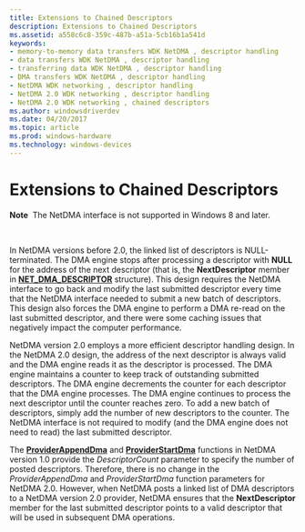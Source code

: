 ```yaml
---
title: Extensions to Chained Descriptors
description: Extensions to Chained Descriptors
ms.assetid: a558c6c8-359c-487b-a51a-5cb16b1a541d
keywords:
- memory-to-memory data transfers WDK NetDMA , descriptor handling
- data transfers WDK NetDMA , descriptor handling
- transferring data WDK NetDMA , descriptor handling
- DMA transfers WDK NetDMA , descriptor handling
- NetDMA WDK networking , descriptor handling
- NetDMA 2.0 WDK networking , descriptor handling
- NetDMA 2.0 WDK networking , chained descriptors
ms.author: windowsdriverdev
ms.date: 04/20/2017
ms.topic: article
ms.prod: windows-hardware
ms.technology: windows-devices
---
```


# Extensions to Chained Descriptors


**Note**  The NetDMA interface is not supported in Windows 8 and later.

 




In NetDMA versions before 2.0, the linked list of descriptors is NULL-terminated. The DMA engine stops after processing a descriptor with **NULL** for the address of the next descriptor (that is, the **NextDescriptor** member in [**NET\_DMA\_DESCRIPTOR**](https://msdn.microsoft.com/library/windows/hardware/ff568734) structure). This design requires the NetDMA interface to go back and modify the last submitted descriptor every time that the NetDMA interface needed to submit a new batch of descriptors. This design also forces the DMA engine to perform a DMA re-read on the last submitted descriptor, and there were some caching issues that negatively impact the computer performance.

NetDMA version 2.0 employs a more efficient descriptor handling design. In the NetDMA 2.0 design, the address of the next descriptor is always valid and the DMA engine reads it as the descriptor is processed. The DMA engine maintains a counter to keep track of outstanding submitted descriptors. The DMA engine decrements the counter for each descriptor that the DMA engine processes. The DMA engine continues to process the next descriptor until the counter reaches zero. To add a new batch of descriptors, simply add the number of new descriptors to the counter. The NetDMA interface is not required to modify (and the DMA engine does not need to read) the last submitted descriptor.

The [**ProviderAppendDma**](https://msdn.microsoft.com/library/windows/hardware/ff570394) and [**ProviderStartDma**](https://msdn.microsoft.com/library/windows/hardware/ff570404) functions in NetDMA version 1.0 provide the *DescriptorCount* parameter to specify the number of posted descriptors. Therefore, there is no change in the *ProviderAppendDma* and *ProviderStartDma* function parameters for NetDMA 2.0. However, when NetDMA posts a linked list of DMA descriptors to a NetDMA version 2.0 provider, NetDMA ensures that the **NextDescriptor** member for the last submitted descriptor points to a valid descriptor that will be used in subsequent DMA operations.

 

 





